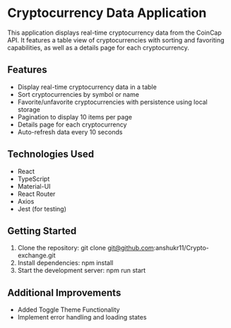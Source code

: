 # Cryptocurrency Data Application

This application displays real-time cryptocurrency data from the CoinCap API. It features a table view of cryptocurrencies with sorting and favoriting capabilities, as well as a details page for each cryptocurrency.

## Features

- Display real-time cryptocurrency data in a table
- Sort cryptocurrencies by symbol or name
- Favorite/unfavorite cryptocurrencies with persistence using local storage
- Pagination to display 10 items per page
- Details page for each cryptocurrency
- Auto-refresh data every 10 seconds

## Technologies Used

- React
- TypeScript
- Material-UI
- React Router
- Axios
- Jest (for testing)

## Getting Started

1. Clone the repository:
    git clone git@github.com:anshukr11/Crypto-exchange.git
2. Install dependencies:
    npm install
3. Start the development server:
    npm run start

## Additional Improvements

- Added Toggle Theme Functionality
- Implement error handling and loading states